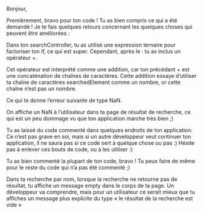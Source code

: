 Bonjour,

Premièrement, bravo pour ton code ! Tu as bien compris ce qui a été demandé !
Je te fais quelques retours concernant les quelques choses qui peuvent être améliorées :

Dans ton searchController, tu as utilisé une expression ternaire pour factoriser ton if, ce qui est super. Cependant, après le : tu as inclus un opérateur +. 



Cet opérateur est interprété comme une addition, car ton précédant + est une concaténation de chaînes de caractères. Cette addition essaye d’utiliser ta chaîne de caractères searchedElement comme un nombre, or cette chaîne n’est pas un nombre. 

Ce qui te donne l’erreur suivante de type NaN.


On affiche un NaN à l’utilisateur dans ta page de résultat de recherche, ce qui est un peu dommage vu que ton application marche très bien ;)

Tu as laissé du code commenté dans quelques endroits de ton application. Ce n’est pas grave en soi, mais si un autre développeur veut continuer ton application, il ne saura pas si ce code sert à quelque chose ou pas :) Hésite pas à enlever ces bouts de code, ou à les utiliser :) 


Tu as bien commenté la plupart de ton code, bravo ! Tu peux faire de même pour le reste du code qui n’a pas été commenté ;)

Dans ta recherche par nom, lorsque la recherche ne retourne pas de résultat, tu affiche un message empty dans le corps de ta page. Un développeur va comprendre, mais pour un utilisateur ce serait mieux que tu affiches un message plus explicite du type « le résultat de la recherche est vide »



